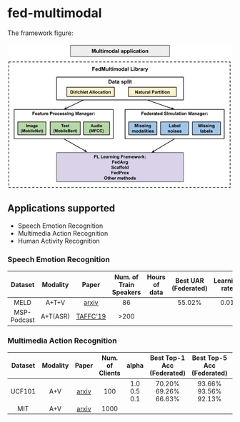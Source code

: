 # fed-multimodal

The framework figure:

<div align="center">
 <img src="img/FedMultimodal.jpg" width="600px">
</div>



## Applications supported
* Speech Emotion Recognition
* Multimedia Action Recognition
* Human Activity Recognition

### Speech Emotion Recognition

Dataset | Modality | Paper | Num. of Train Speakers | Hours of data | Best UAR (Federated) | Learning rate | Global Epoch
|:---:|:---:|:---:|:---:|:---:|:---:|:---:|:---:|
MELD | A+T+V | [arxiv](https://arxiv.org/abs/1810.02508) | 86 |     | 55.02% | 0.01 | 300
MSP-Podcast | A+T(ASR) | [TAFFC'19](https://ecs.utdallas.edu/research/researchlabs/msp-lab/publications/Lotfian_2019_3.pdf) | >200 |    |


### Multimedia Action Recognition

Dataset | Modality | Paper | Num. of Clients | alpha | Best Top-1 Acc (Federated) | Best Top-5 Acc (Federated) | Learning rate | Global Epoch
|:---:|:---:|:---:|:---:|:---:|:---:|:---:|:---:|:---:|
UCF101 <br> | A+V <br> | [arxiv](https://arxiv.org/abs/1212.0402) <br> | 100 <br> | 1.0 <br> 0.5 <br> 0.1 | 70.20% <br> 69.26% <br> 66.63% | 93.66% <br> 93.56% <br> 92.13% | 0.05 <br> | 300 <br> 
MIT | A+V | [arxiv](https://arxiv.org/abs/1801.03150) | 1000 |

